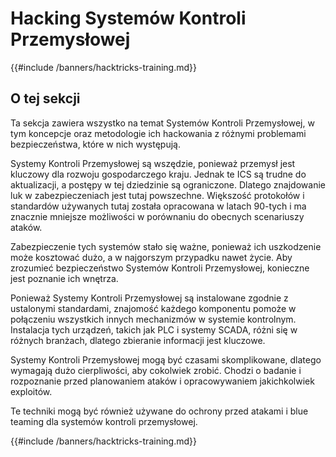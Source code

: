 # Hacking Systemów Kontroli Przemysłowej

{{#include /banners/hacktricks-training.md}}

## O tej sekcji

Ta sekcja zawiera wszystko na temat Systemów Kontroli Przemysłowej, w tym koncepcje oraz metodologie ich hackowania z różnymi problemami bezpieczeństwa, które w nich występują.

Systemy Kontroli Przemysłowej są wszędzie, ponieważ przemysł jest kluczowy dla rozwoju gospodarczego kraju. Jednak te ICS są trudne do aktualizacji, a postępy w tej dziedzinie są ograniczone. Dlatego znajdowanie luk w zabezpieczeniach jest tutaj powszechne. Większość protokołów i standardów używanych tutaj została opracowana w latach 90-tych i ma znacznie mniejsze możliwości w porównaniu do obecnych scenariuszy ataków.

Zabezpieczenie tych systemów stało się ważne, ponieważ ich uszkodzenie może kosztować dużo, a w najgorszym przypadku nawet życie. Aby zrozumieć bezpieczeństwo Systemów Kontroli Przemysłowej, konieczne jest poznanie ich wnętrza.

Ponieważ Systemy Kontroli Przemysłowej są instalowane zgodnie z ustalonymi standardami, znajomość każdego komponentu pomoże w połączeniu wszystkich innych mechanizmów w systemie kontrolnym. Instalacja tych urządzeń, takich jak PLC i systemy SCADA, różni się w różnych branżach, dlatego zbieranie informacji jest kluczowe.

Systemy Kontroli Przemysłowej mogą być czasami skomplikowane, dlatego wymagają dużo cierpliwości, aby cokolwiek zrobić. Chodzi o badanie i rozpoznanie przed planowaniem ataków i opracowywaniem jakichkolwiek exploitów.

Te techniki mogą być również używane do ochrony przed atakami i blue teaming dla systemów kontroli przemysłowej.

{{#include /banners/hacktricks-training.md}}
